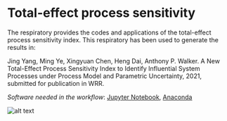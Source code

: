 # Total-effect process sensitivity

The respiratory provides the codes and applications of the total-effect process sensitivity index. This respiratory has been used to generate the results in: 

Jing Yang, Ming Ye, Xingyuan Chen, Heng Dai, Anthony P. Walker. A New Total-Effect Process Sensitivity Index to Identify Influential System Processes
under Process Model and Parametric Uncertainty, 2021, submitted for publication in WRR. 


*Software needed in the workflow*: [Jupyter Notebook](https://jupyter.org), [Anaconda](https://www.anaconda.com)


![alt text](https://zenodo.org/badge/322851106.svg)